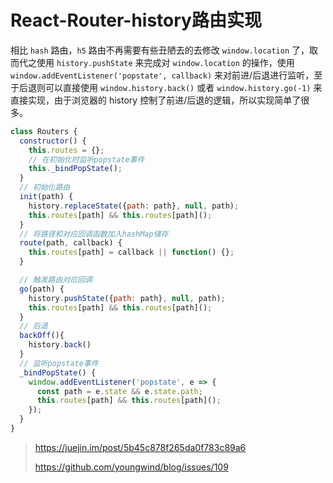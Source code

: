 # React-Router-history路由实现

相比 `hash` 路由，`h5` 路由不再需要有些丑陋去的去修改 `window.location` 了，取而代之使用 `history.pushState` 来完成对 `window.location` 的操作，使用 `window.addEventListener('popstate', callback)` 来对前进/后退进行监听，至于后退则可以直接使用 `window.history.back()` 或者  `window.history.go(-1)` 来直接实现，由于浏览器的 history 控制了前进/后退的逻辑，所以实现简单了很多。

```js
class Routers {
  constructor() {
    this.routes = {};
    // 在初始化时监听popstate事件
    this._bindPopState();
  }
  // 初始化路由
  init(path) {
    history.replaceState({path: path}, null, path);
    this.routes[path] && this.routes[path]();
  }
  // 将路径和对应回调函数加入hashMap储存
  route(path, callback) {
    this.routes[path] = callback || function() {};
  }

  // 触发路由对应回调
  go(path) {
    history.pushState({path: path}, null, path);
    this.routes[path] && this.routes[path]();
  }
  // 后退
  backOff(){
    history.back()
  }
  // 监听popstate事件
  _bindPopState() {
    window.addEventListener('popstate', e => {
      const path = e.state && e.state.path;
      this.routes[path] && this.routes[path]();
    });
  }
}

```

> <https://juejin.im/post/5b45c878f265da0f783c89a6>
>
> <https://github.com/youngwind/blog/issues/109>